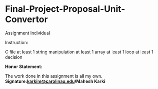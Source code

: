# Final-Project-Proposal-Unit-Convertor
Assignment Individual



Instruction: 

C file
at least 1 string manipulation
at least 1 array
at least 1 loop
at least 1 decision

**Honor Statement**:

The work done in this assignment is all my own. **Signature:karkim@carolinau.edu/Mahesh Karki**
